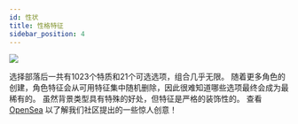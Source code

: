 ```yaml
---
id: 性状
title: 性格特征
sidebar_position: 4
---
```


![](/img/creation.png)

选择部落后一共有1023个特质和21个可选选项，组合几乎无限。 随着更多角色的创建，角色特征会从可用特征集中随机删除，因此很难知道哪些选项最终会成为最稀有的。 虽然背景类型具有特殊的好处，但特征是严格的装饰性的。 查看 [OpenSea](https://opensea.io/collection/niftydegen) 以了解我们社区提出的一些惊人创意！
